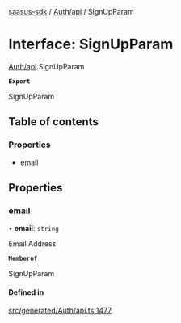 [saasus-sdk](../README.md) / [Auth/api](../modules/Auth_api.md) / SignUpParam

# Interface: SignUpParam

[Auth/api](../modules/Auth_api.md).SignUpParam

**`Export`**

SignUpParam

## Table of contents

### Properties

- [email](Auth_api.SignUpParam.md#email)

## Properties

### email

• **email**: `string`

Email Address

**`Memberof`**

SignUpParam

#### Defined in

[src/generated/Auth/api.ts:1477](https://github.com/saasus-platform/saasus-sdk-javascript/blob/c67ac22/src/generated/Auth/api.ts#L1477)
